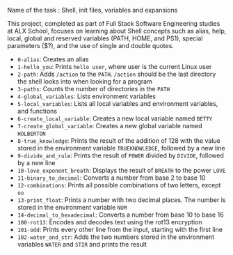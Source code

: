 Name of the task : Shell, init files, variables and expansions

This project, completed as part of Full Stack Software Engineering studies at ALX School, focuses on learning about Shell concepts such as alias, help, local, global and reserved variables (PATH, HOME, and PS1), special parameters ($?), and the use of single and double quotes.

- `0-alias`: Creates an alias
- `1-hello_you`: Prints `hello user`, where user is the current Linux user
- `2-path`: Adds `/action` to the `PATH`. `/action` should be the last directory the shell looks into when looking for a program
- `3-paths`: Counts the number of directories in the `PATH`
- `4-global_variables`: Lists environment variables
- `5-local_variables`: Lists all local variables and environment variables, and functions
- `6-create_local_variable`: Creates a new local variable named `BETTY`
- `7-create_global_variable`: Creates a new global variable named `HOLBERTON`
- `8-true_knowledge`: Prints the result of the addition of 128 with the value stored in the environment variable `TRUEKNOWLEDGE`, followed by a new line
- `9-divide_and_rule`: Prints the result of `POWER` divided by `DIVIDE`, followed by a new line
- `10-love_exponent_breath`: Displays the result of `BREATH` to the power `LOVE`
- `11-binary_to_decimal`: Converts a number from base 2 to base 10
- `12-combinations`: Prints all possible combinations of two letters, except `oo`
- `13-print_float`: Prints a number with two decimal places. The number is stored in the environment variable `NUM`
- `14-decimal_to_hexadecimal`: Converts a number from base 10 to base 16
- `100-rot13`: Encodes and decodes text using the rot13 encryption
- `101-odd`: Prints every other line from the input, starting with the first line
- `102-water_and_str`: Adds the two numbers stored in the environment variables `WATER` and `STIR` and prints the result
